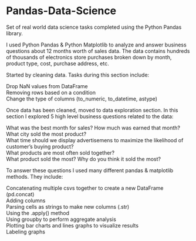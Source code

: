 # Pandas-Data-Science
Set of real world data science tasks completed using the Python Pandas library.

I used Python Pandas & Python Matplotlib to analyze and answer business questions about 12 months worth of sales data. The data contains hundreds of thousands of electronics store purchases broken down by month, product type, cost, purchase address, etc.

Started by cleaning data. Tasks during this section include:<br />

Drop NaN values from DataFrame<br />  Removing rows based on a condition<br /> Change the type of columns (to_numeric, to_datetime, astype) <br />

Once data has been cleaned, moved to data exploration section. In this section I explored 5 high level business questions related to the data:

What was the best month for sales? How much was earned that month?<br />
What city sold the most product? <br />
What time should we display advertisemens to maximize the likelihood of customer’s buying product? <br />
What products are most often sold together? <br />
What product sold the most? Why do you think it sold the most? <br />

To answer these questions I used many different pandas & matplotlib methods. They include:

Concatenating multiple csvs together to create a new DataFrame (pd.concat)<br />
Adding columns<br />
Parsing cells as strings to make new columns (.str)<br />
Using the .apply() method<br />
Using groupby to perform aggregate analysis<br />
Plotting bar charts and lines graphs to visualize results<br />
Labeling graphs<br />
